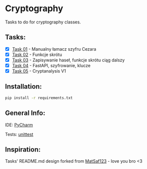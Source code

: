 # Cryptography
Tasks to do for cryptography classes.
## Tasks:
- [x] [Task 01](https://github.com/Shepard701/Cryptography/tree/main/Task_01_Caesar_Cipher) - Manualny łamacz szyfru Cezara
- [x] [Task 02](https://github.com/Shepard701/Cryptography/tree/main/Task_02_Hash_Functions) - Funkcje skrótu
- [x] [Task 03](https://github.com/Shepard701/Cryptography/tree/main/Task_03_Saving_Passwords) - Zapisywanie haseł, funkcje skrótu ciąg dalszy
- [x] [Task 04](https://github.com/Shepard701/Cryptography/tree/main/Task_04_FastAPI) - FastAPI, szyfrowanie, klucze
- [x] [Task 05](https://github.com/Shepard701/Cryptography/tree/main/Task_05_Cryptanalysis_V1) - Cryptanalysis V1
## Installation:
```bash
pip install -r requirements.txt
```
## General Info:
IDE: [PyCharm](https://www.jetbrains.com/pycharm)

Tests: [unittest](https://docs.python.org/3/library/unittest.html)
## Inspiration:
Tasks' README.md design forked from [MatSaf123](https://github.com/MatSaf123/cryptography-classes) - love you bro <3
